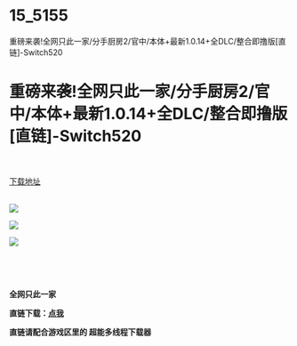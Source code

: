 # 15_5155
重磅来袭!全网只此一家/分手厨房2/官中/本体+最新1.0.14+全DLC/整合即撸版[直链]-Switch520
# 重磅来袭!全网只此一家/分手厨房2/官中/本体+最新1.0.14+全DLC/整合即撸版[直链]-Switch520
 <br/></br>
[下载地址](https://www.switch520.cc/article/5155 "下载地址")
<br/></br>

<p><span></span></p>
<p><img src="https://www.switch520.cc/muke_img/upload_art_editor_20200921-1_9a2a8f66913493b4ec63a4f3c26c5e3d.jpg"></p>
<p><img src="https://www.switch520.cc/muke_img/upload_art_editor_20200921-1_99f8a2eef7817b1e9e71d816ba608672.jpeg"></p>
<p><img src="https://www.switch520.cc/muke_img/upload_art_editor_20200921-1_4b4c09ab970ea835df956c114f176ee7.jpg"></p>
<p><span><strong><br></strong></span></p>
<p><span><strong><br></strong></span></p>
<p><span><strong>全网只此一家</strong></span></p>
<p><span><strong>直链下载：<a href="https://ziyuan3.free520.net/yaoxia1/Overcooked%202%20%5B01006FD0080B2000%5D+%5Bv1.0.14+5DLC%5D.xci" target="_self" rel="noopener noreferrer">点我</a></strong></span></p>
<p><strong>直链请配合游戏区里的 超能多线程下载器</strong></p>
